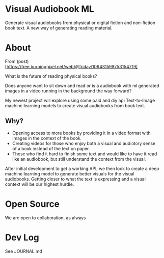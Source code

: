 # Visual Audiobook ML
Generate visual audiobooks from physical or digital fiction and non-fiction book text. A new way of generating reading material.

# About
From (post)[https://free.burningpixel.net/web/@friday/109431598753154719]

What is the future of reading physical books? 

Does anyone want to sit down and read or is a audiobook with ml generated images in a video running in the background the way forward? 

My newest project will explore using some paid and diy api Text-to-Image machine learning models to create visual audiobooks from book text.

## Why?

* Opening access to more books by providing it in a video format with images in the context of the book. 
* Creating videos for those who enjoy both a visual and audiotory sense of a book instead of the text on paper. 
* Those who find it hard to finish some text and would like to have it read like an audiobook, but still understand the context from the visual.

After initial development to get a working API, we then look to create a deep machine learning model to generate better visuals for the visual audiobooks. Getting closer to what the text is expressing and a visual context will be our highest hurdle. 

# Open Source

We are open to collaboration, as always

# Dev Log

See JOURNAL.md

